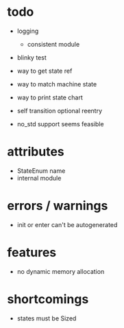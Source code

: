 # todo
- logging
    * consistent module
- blinky test

- way to get state ref
- way to match machine state

- way to print state chart
- self transition optional reentry
- no_std support seems feasible

# attributes
- StateEnum name
- internal module

# errors / warnings
- init or enter can't be autogenerated


# features
- no dynamic memory allocation

# shortcomings
- states must be Sized
